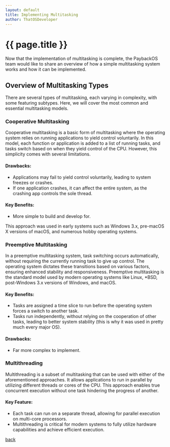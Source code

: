 ```yaml
---
layout: default
title: Implementing Multitasking
author: ThatOSDeveloper
---
```


# {{ page.title }}

Now that the implementation of multitasking is complete, the PaybackOS team would like to share an overview of how a simple multitasking system works and how it can be implemented.

## Overview of Multitasking Types

There are several types of multitasking, each varying in complexity, with some featuring subtypes. Here, we will cover the most common and essential multitasking models.

### Cooperative Multitasking

Cooperative multitasking is a basic form of multitasking where the operating system relies on running applications to yield control voluntarily. In this model, each function or application is added to a list of running tasks, and tasks switch based on when they yield control of the CPU. However, this simplicity comes with several limitations.

#### Drawbacks:
- Applications may fail to yield control voluntarily, leading to system freezes or crashes.
- If one application crashes, it can affect the entire system, as the crashing app controls the sole thread.

#### Key Benefits:
- More simple to build and develop for.

This approach was used in early systems such as Windows 3.x, pre-macOS X versions of macOS, and numerous hobby operating systems.

### Preemptive Multitasking

In a preemptive multitasking system, task switching occurs automatically, without requiring the currently running task to give up control. The operating system dictates these transitions based on various factors, ensuring enhanced stability and responsiveness. Preemptive multitasking is the standard model used by modern operating systems like Linux, *BSD, post-Windows 3.x versions of Windows, and macOS.

#### Key Benefits:
- Tasks are assigned a time slice to run before the operating system forces a switch to another task.
- Tasks run independently, without relying on the cooperation of other tasks, leading to better system stability (this is why it was used in pretty much every major OS).

#### Drawbacks:
- Far more complex to implement.

### Multithreading

Multithreading is a subset of multitasking that can be used with either of the aforementioned approaches. It allows applications to run in parallel by utilizing different threads or cores of the CPU. This approach enables true concurrent execution without one task hindering the progress of another.

#### Key Feature:
- Each task can run on a separate thread, allowing for parallel execution on multi-core processors.
- Multithreading is critical for modern systems to fully utilize hardware capabilities and achieve efficient execution.

[back](../)